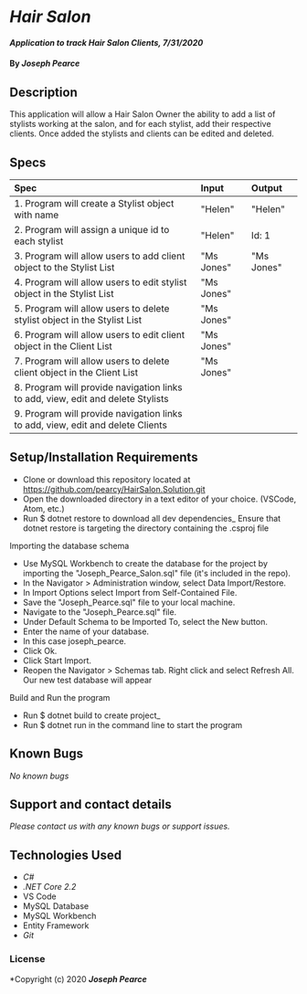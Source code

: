 # _Hair Salon_

#### _Application to track Hair Salon Clients, 7/31/2020_

#### By _**Joseph Pearce**_

## Description

This application will allow a Hair Salon Owner the ability to add a list of stylists working at the salon, and for each stylist, add their respective clients. Once added the stylists and clients can be edited and deleted.  

## Specs

| Spec                                                                              | Input                                                          | Output                                      |
| :-------------------------------------------------------------------------------- | :------------------------------------------------------------- | :------------------------------------------ |
| 1. Program will create a Stylist object with name | "Helen" | "Helen"  |
| 2. Program will assign a unique id to each stylist | "Helen" | Id: 1  |
| 3. Program will allow users to add client object to the Stylist List | "Ms Jones" | "Ms Jones" |
| 4. Program will allow users to edit stylist object in the Stylist List | "Ms Jones" |          |
| 5. Program will allow users to delete stylist object in the Stylist List | "Ms Jones" |  |
| 6. Program will allow users to edit client object in the Client List | "Ms Jones" |          |
| 7. Program will allow users to delete client object in the Client List | "Ms Jones" |  |
| 8. Program will provide navigation links to add, view, edit and delete Stylists |  |  |
| 9. Program will provide navigation links to add, view, edit and delete Clients |  |  |


## Setup/Installation Requirements

- Clone or download this repository located at https://github.com/pearcy/HairSalon.Solution.git
- Open the downloaded directory in a text editor of your choice. (VSCode, Atom, etc.)
- Run \$ dotnet restore to download all dev dependencies_ Ensure that dotnet restore is targeting the directory containing the .csproj file

Importing the database schema
- Use MySQL Workbench to create the database for the project by importing the "Joseph_Pearce_Salon.sql" file (it's included in the repo).
- In the Navigator > Administration window, select Data Import/Restore.
- In Import Options select Import from Self-Contained File.
- Save the "Joseph_Pearce.sql" file to your local machine.
- Navigate to the "Joseph_Pearce.sql" file.
- Under Default Schema to be Imported To, select the New button.
- Enter the name of your database.
- In this case joseph_pearce.
- Click Ok.
- Click Start Import.
- Reopen the Navigator > Schemas tab. Right click and select Refresh All. Our new test database will appear

Build and Run the program
- Run \$ dotnet build to create project_
- Run \$ dotnet run in the command line to start the program


## Known Bugs

_No known bugs_

## Support and contact details

_Please contact us with any known bugs or support issues._

## Technologies Used

- _C#_
- _.NET Core 2.2_
- VS Code
- MySQL Database
- MySQL Workbench
- Entity Framework
- _Git_

### License

*Copyright (c) 2020 **_Joseph Pearce_**